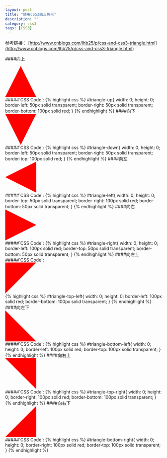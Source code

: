 ```yaml
---
layout: post
title: "使用CSS3画三角形"
description: ""
category: css3
tags: [CSS3]
---
```



<style>
  #triangle-up{
    width: 0;
    height: 0;
    border-left: 50px solid transparent;
    border-right: 50px solid transparent;
    border-bottom: 100px solid red;
  }

  #triangle-down{
    width: 0;
    height: 0;
    border-left: 50px solid transparent;
    border-right: 50px solid transparent;
    border-top: 100px solid red;
  }

  #triangle-left{
    width: 0;
    height: 0;
    border-top: 50px solid transparent;
    border-right: 100px solid red;
    border-bottom: 50px solid transparent;
  }

  #triangle-right{
    width: 0;
    height: 0;
    border-left: 100px solid red;
    border-top: 50px solid transparent;
    border-bottom: 50px solid transparent;
  }

  #triangle-top-left{
    width: 0;
    height: 0;
    border-left: 100px solid red;
    border-bottom: 100px solid transparent;
  }

  #triangle-top-right{
    width: 0;
    height: 0;
    border-right: 100px solid red;
    border-bottom: 100px solid transparent;
  }

  #triangle-bottom-left{
    width: 0;
    height: 0;
    border-left: 100px solid red;
    border-top: 100px solid transparent;
  }

  #triangle-bottom-right{
    width: 0;
    height: 0;
    border-right: 100px solid red;
    border-top: 100px solid transparent;
  }
</style>

参考链接： [http://www.cnblogs.com/lhb25/p/css-and-css3-triangle.html](http://www.cnblogs.com/lhb25/p/css-and-css3-triangle.html)

####向上
<div id="triangle-up">&nbsp;</div>
#####`CSS Code`:
{% highlight css %}
#triangle-up{
    width: 0;
    height: 0;
    border-left: 50px solid transparent;
    border-right: 50px solid transparent;
    border-bottom: 100px solid red;
}
{% endhighlight %}
####向下
<div id="triangle-down">&nbsp;</div>
#####`CSS Code`:
{% highlight css %}
#triangle-down{
    width: 0;
    height: 0;
    border-left: 50px solid transparent;
    border-right: 50px solid transparent;
    border-top: 100px solid red;
}
{% endhighlight %}
####向左
<div id="triangle-left">&nbsp;</div>
#####`CSS Code`:
{% highlight css %}
  #triangle-left{
    width: 0;
    height: 0;
    border-top: 50px solid transparent;
    border-right: 100px solid red;
    border-bottom: 50px solid transparent;
}
{% endhighlight %}
####向右
<div id="triangle-right">&nbsp;</div>
#####`CSS Code`:
{% highlight css %}
#triangle-right{
    width: 0;
    height: 0;
    border-left: 100px solid red;
    border-top: 50px solid transparent;
    border-bottom: 50px solid transparent;
}
{% endhighlight %}
####向左上
#####`CSS Code`:
<div id="triangle-top-left">&nbsp;</div>
{% highlight css %}
#triangle-top-left{
    width: 0;
    height: 0;
    border-left: 100px solid red;
    border-bottom: 100px solid transparent;
}
{% endhighlight %}
####向左下
<div id="triangle-bottom-left">&nbsp;</div>
#####`CSS Code`:
{% highlight css %}
#triangle-bottom-left{
    width: 0;
    height: 0;
    border-left: 100px solid red;
    border-top: 100px solid transparent;
}
{% endhighlight %}
####向右上
<div id="triangle-top-right">&nbsp;</div>
#####`CSS Code`:
{% highlight css %}
#triangle-top-right{
    width: 0;
    height: 0;
    border-right: 100px solid red;
    border-bottom: 100px solid transparent;
}
{% endhighlight %}
####向右下
<div id="triangle-bottom-right">&nbsp;</div>
#####`CSS Code`:
{% highlight css %}  
#triangle-bottom-right{
    width: 0;
    height: 0;
    border-right: 100px solid red;
    border-top: 100px solid transparent;
}
{% endhighlight %}